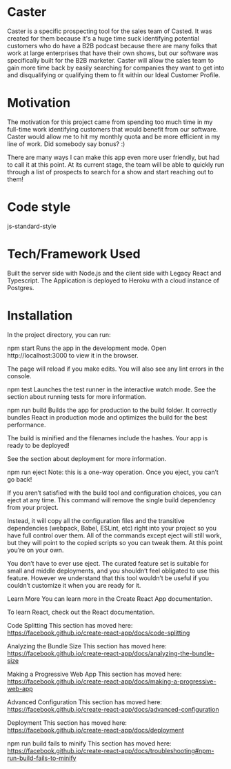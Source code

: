 # Caster

Caster is a specific prospecting tool for the sales team of Casted. It was created for them because it's a huge time suck identifying potential customers who do have a
B2B podcast because there are many folks that work at large enterprises that have their own shows, but our software was specifically built for the B2B marketer. 
Caster will allow the sales team to gain more time back by easily searching for companies they want to get into and disqualifying or qualifying them to fit within
our Ideal Customer Profile. 

# Motivation

The motivation for this project came from spending too much time in my full-time work identifying customers that would benefit from our software. Caster would allow
me to hit my monthly quota and be more efficient in my line of work. Did somebody say bonus? :)

There are many ways I can make this app even more user friendly, but had to call it at this point. At its current stage, the team will be able to quickly run through
a list of prospects to search for a show and start reaching out to them!

# Code style

js-standard-style

# Tech/Framework Used

Built the server side with Node.js and the client side with Legacy React and Typescript. The Application is deployed to Heroku with a cloud instance of Postgres.

# Installation

In the project directory, you can run:

npm start
Runs the app in the development mode.
Open http://localhost:3000 to view it in the browser.

The page will reload if you make edits.
You will also see any lint errors in the console.

npm test
Launches the test runner in the interactive watch mode.
See the section about running tests for more information.

npm run build
Builds the app for production to the build folder.
It correctly bundles React in production mode and optimizes the build for the best performance.

The build is minified and the filenames include the hashes.
Your app is ready to be deployed!

See the section about deployment for more information.

npm run eject
Note: this is a one-way operation. Once you eject, you can’t go back!

If you aren’t satisfied with the build tool and configuration choices, you can eject at any time. This command will remove the single build dependency from your project.

Instead, it will copy all the configuration files and the transitive dependencies (webpack, Babel, ESLint, etc) right into your project so you have full control over them. All of the commands except eject will still work, but they will point to the copied scripts so you can tweak them. At this point you’re on your own.

You don’t have to ever use eject. The curated feature set is suitable for small and middle deployments, and you shouldn’t feel obligated to use this feature. However we understand that this tool wouldn’t be useful if you couldn’t customize it when you are ready for it.

Learn More
You can learn more in the Create React App documentation.

To learn React, check out the React documentation.

Code Splitting
This section has moved here: https://facebook.github.io/create-react-app/docs/code-splitting

Analyzing the Bundle Size
This section has moved here: https://facebook.github.io/create-react-app/docs/analyzing-the-bundle-size

Making a Progressive Web App
This section has moved here: https://facebook.github.io/create-react-app/docs/making-a-progressive-web-app

Advanced Configuration
This section has moved here: https://facebook.github.io/create-react-app/docs/advanced-configuration

Deployment
This section has moved here: https://facebook.github.io/create-react-app/docs/deployment

npm run build fails to minify
This section has moved here: https://facebook.github.io/create-react-app/docs/troubleshooting#npm-run-build-fails-to-minify

